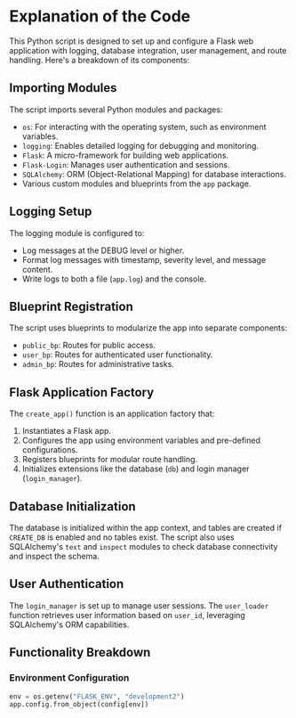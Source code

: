 # Explanation of the Code

This Python script is designed to set up and configure a Flask web application with logging, database integration, user management, and route handling. Here's a breakdown of its components:

## Importing Modules

The script imports several Python modules and packages:
- `os`: For interacting with the operating system, such as environment variables.
- `logging`: Enables detailed logging for debugging and monitoring.
- `Flask`: A micro-framework for building web applications.
- `Flask-Login`: Manages user authentication and sessions.
- `SQLAlchemy`: ORM (Object-Relational Mapping) for database interactions.
- Various custom modules and blueprints from the `app` package.

## Logging Setup

The logging module is configured to:
- Log messages at the DEBUG level or higher.
- Format log messages with timestamp, severity level, and message content.
- Write logs to both a file (`app.log`) and the console.

## Blueprint Registration

The script uses blueprints to modularize the app into separate components:
- `public_bp`: Routes for public access.
- `user_bp`: Routes for authenticated user functionality.
- `admin_bp`: Routes for administrative tasks.

## Flask Application Factory

The `create_app()` function is an application factory that:
1. Instantiates a Flask app.
2. Configures the app using environment variables and pre-defined configurations.
3. Registers blueprints for modular route handling.
4. Initializes extensions like the database (`db`) and login manager (`login_manager`).

## Database Initialization

The database is initialized within the app context, and tables are created if `CREATE_DB` is enabled and no tables exist. The script also uses SQLAlchemy's `text` and `inspect` modules to check database connectivity and inspect the schema.

## User Authentication

The `login_manager` is set up to manage user sessions. The `user_loader` function retrieves user information based on `user_id`, leveraging SQLAlchemy's ORM capabilities.

## Functionality Breakdown

### Environment Configuration
```python
env = os.getenv("FLASK_ENV", "development2")
app.config.from_object(config[env])
